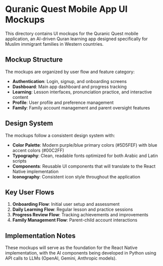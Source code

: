 # Quranic Quest Mobile App UI Mockups

This directory contains UI mockups for the Quranic Quest mobile application, an AI-driven Quran learning app designed specifically for Muslim immigrant families in Western countries.

## Mockup Structure

The mockups are organized by user flow and feature category:

- **Authentication**: Login, signup, and onboarding screens
- **Dashboard**: Main app dashboard and progress tracking
- **Learning**: Lesson interfaces, pronunciation practice, and interactive content
- **Profile**: User profile and preference management
- **Family**: Family account management and parent oversight features

## Design System

The mockups follow a consistent design system with:

- **Color Palette**: Modern purple/blue primary colors (#5D5FEF) with blue accent colors (#00C2FF)
- **Typography**: Clean, readable fonts optimized for both Arabic and Latin scripts
- **Components**: Reusable UI components that will translate to the React Native implementation
- **Iconography**: Consistent icon style throughout the application

## Key User Flows

1. **Onboarding Flow**: Initial user setup and assessment
2. **Daily Learning Flow**: Regular lesson and practice sessions
3. **Progress Review Flow**: Tracking achievements and improvements
4. **Family Management Flow**: Parent-child account interactions

## Implementation Notes

These mockups will serve as the foundation for the React Native implementation, with the AI components being developed in Python using API calls to LLMs (OpenAI, Gemini, Anthropic models).
